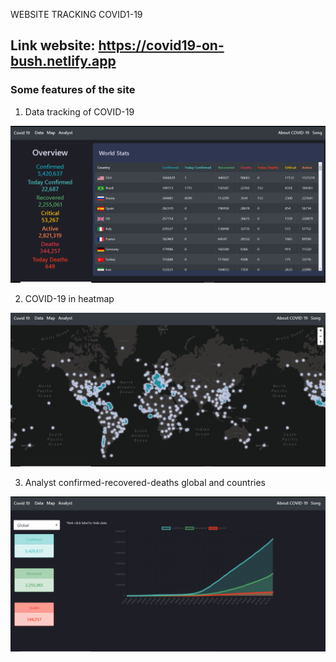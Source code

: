WEBSITE TRACKING COVID1-19

## Link website: https://covid19-on-bush.netlify.app

### Some features of the site

1. Data tracking of COVID-19

![](image/data.png)

2. COVID-19 in heatmap

![](image/map.png)

3. Analyst confirmed-recovered-deaths global and countries

![](image/analyst.png)

